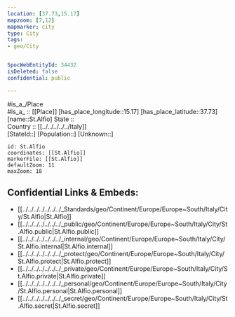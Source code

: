 ```yaml
---
location: [37.73,15.17] 
mapzoom: [7,12] 
mapmarker: city 
type: City
tags:
- geo/City


SpocWebEntityId: 34432
isDeleted: false
confidential: public

---
```

#is_a_/Place  
#is_a_ :: [[Place]] 
[has_place_longitude::15.17] 
[has_place_latitude::37.73] 
[name::St.Alfio] 
State ::  
Country :: [[../../../../../Italy]]  
[StateId::] 
[Population::] 
[Unknown::] 


```leaflet
id: St.Alfio
coordinates: [[St.Alfio]] 
markerFile: [[St.Alfio]] 
defaultZoom: 11 
maxZoom: 18
```


## Confidential Links & Embeds: 
- [[../../../../../../../_Standards/geo/Continent/Europe/Europe~South/Italy/City/St.Alfio|St.Alfio]] 
- [[../../../../../../../_public/geo/Continent/Europe/Europe~South/Italy/City/St.Alfio.public|St.Alfio.public]] 
- [[../../../../../../../_internal/geo/Continent/Europe/Europe~South/Italy/City/St.Alfio.internal|St.Alfio.internal]] 
- [[../../../../../../../_protect/geo/Continent/Europe/Europe~South/Italy/City/St.Alfio.protect|St.Alfio.protect]] 
- [[../../../../../../../_private/geo/Continent/Europe/Europe~South/Italy/City/St.Alfio.private|St.Alfio.private]] 
- [[../../../../../../../_personal/geo/Continent/Europe/Europe~South/Italy/City/St.Alfio.personal|St.Alfio.personal]] 
- [[../../../../../../../_secret/geo/Continent/Europe/Europe~South/Italy/City/St.Alfio.secret|St.Alfio.secret]] 
